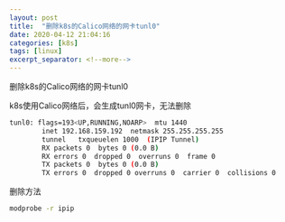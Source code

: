```yaml
---
layout: post
title:  "删除k8s的Calico网络的网卡tunl0"
date: 2020-04-12 21:04:16
categories: [k8s]
tags: [linux]
excerpt_separator: <!--more-->
---
```

删除k8s的Calico网络的网卡tunl0
<!--more-->

k8s使用Calico网络后，会生成tunl0网卡，无法删除
```bash
tunl0: flags=193<UP,RUNNING,NOARP>  mtu 1440
        inet 192.168.159.192  netmask 255.255.255.255
        tunnel   txqueuelen 1000  (IPIP Tunnel)
        RX packets 0  bytes 0 (0.0 B)
        RX errors 0  dropped 0  overruns 0  frame 0
        TX packets 0  bytes 0 (0.0 B)
        TX errors 0  dropped 0 overruns 0  carrier 0  collisions 0
```

删除方法
```bash
modprobe -r ipip
```